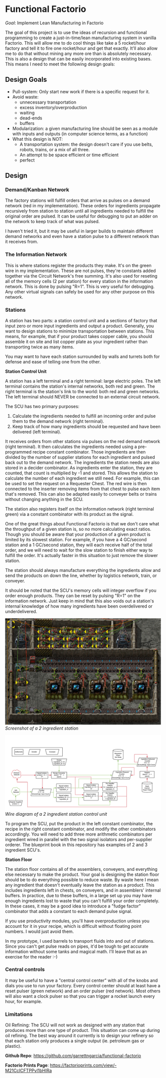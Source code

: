 # Functional Factorio

*Goal*: Implement Lean Manufacturing in Factorio

The goal of this project is to use the ideas of recursion and functional programming to create a just-in-time/lean manufacturing system in vanilla Factorio.  This will allow me to do cool things like take a 5 rocket/hour factory and tell it to fire one rocket/hour and get that exactly.  It'll also allow me to do that without mining any more ore than is absolutely necessary. This is also a design that can be easily incorporated into existing bases.  This means I need to meet the following design goals:

## Design Goals
* Pull-system: Only start new work if there is a specific request for it.
* Avoid waste:
  * unnecessary transportation
  * excess inventory/overproduction
  * waiting
  * dead-ends
  * buffers
* Modularization: a given manufacturing line should be seen as a module with inputs and outputs (in computer science terms, as a function)
* What this design is NOT:
  * A transportation system: the design doesn't care if you use belts, robots, trains, or a mix of all three.
  * An attempt to be space efficient or time efficient
  * perfect

## Design
### Demand/Kanban Network
The factory stations will fulfill orders that arrive as pulses on a demand network (red in my implementation).  These orders for ingredients propagate recursively from station to station until all ingredients needed to fulfill the original order are pulsed.  It can be useful for debugging to put an adder on the network to keep track of what was pulsed.

I haven't tried it, but it may be useful in larger builds to maintain different demand networks and even have a station pulse to a different network than it receives from.

### The Information Network
This is where stations register the products they make.  It's on the green wire in my implementation.  These are not pulses, they're constants added together via the Circuit Network's free summing.  It's also used for reseting all of the memory cells (2 per station) for every station in the information network.  This is done by pulsing "R=1".  This is very useful for debugging.  Any other virtual signals can safely be used for any other purpose on this network.

### Stations
A station has two parts: a station control unit and a sections of factory that input zero or more input ingredients and output a product.  Generally, you want to design stations to minimize transportation between stations.  This means, for example, that if your product takes copper cable, you should assemble it on site and list copper plate as your ingredient rather than transporting twice as many items.

You may want to have each station surrounded by walls and turrets both for defense and ease of telling one from the other.


**Station Control Unit**

A station has a left terminal and a right terminal: large electric poles.  The left terminal contains the station's internal networks, both red and green.  The right terminal is the station's link to the world:  both red and green networks.  The left terminal should NEVER be connected to an external circuit network.

The SCU has two primary purposes:  
1. Calculate the ingredients needed to fulfill an incoming order and pulse them to the demand network (right terminal).
1. Keep track of how many ingredients should be requested and have been delivered (left terminal).

It receives orders from other stations via pulses on the red demand network (right terminal).  It then calculates the ingredients needed using a pre-programmed recipe constant combinator.  Those ingredients are then divided by the number of supplier stations for each ingredient and pulsed back out to the demand network.  The ingredients the station needs are also stored in a decider combinator.  As ingredients enter the station, they are counted, that count is multiplied by -1 and stored.  This allows the station to calculate the number of each ingredient we still need.  For example, this can be used to set the request on a Requester Chest.  The red wire is then connected to the inserter removing items from that chest to pulse each item that's removed.  This can also be adapted easily to conveyer belts or trains without changing anything in the SCU.

The station also registers itself on the information network (right terminal green) via a constant combinator with its product as the signal.

One of the great things about Functional Factorio is that we don't care what the throughput of a given station is, so no more calculating exact ratios.  Though you should be aware that your production of a given product is limited by its slowest station.  For example, if you have a 4 GC/second station and a 1 GC/second station, they will each receive half of the total order, and we will need to wait for the slow station to finish either way to fulfill the order.  It's actually faster in this situation to just remove the slower station.

The station should always manufacture everything the ingredients allow and send the products on down the line, whether by logistics network, train, or conveyer.

It should be noted that the SCU's memory cells will integer overflow if you order enough products.  They can be reset by pulsing "R=1" on the information network.  Just keep in mind that this also voids out a station's internal knowledge of how many ingredients have been overdelivered or underdelivered.

![2 ingredient station screenshot][2-screenshot]
*Screenshot of a 2 ingredient station*

![2 ingredient station wire diagram][2-wire]
*Wire diagram of a 2 ingredient station control unit*

To program the SCU, put the product in the left constant combinator, the recipe in the right constant combinator, and modify the other combinators accordingly.  You will need to add three more arithmetic combinators per ingredient wired in parallel with the two signal isolators and per-supplier orderer.  The blueprint book in this repository has examples of 2 and 3 ingredient SCU's.

**Station Floor**

The station floor contains all of the assemblers, conveyers, and everything else necessary to make the product.  Your goal is designing the station floor should be to do everything possible to reduce waste.  By waste here I mean any ingredient that doesn't eventually leave the station as a product.  This includes ingredients left in chests, on conveyers, and in assemblers' internal buffers. In practice, due to these buffers, in a large set up you may have enough ingredients lost to waste that you can't fulfill your order completely.  In these cases, it may be a good idea to introduce a "fudge factor" combinator that adds a constant to each demand pulse signal.

If you use productivity modules, you'll have overproduction unless you account for it in your recipe, which is difficult without floating point numbers.  I would just avoid them.

In my prototype, I used barrels to transport fluids into and out of stations.  Since you can't get pulse reads on pipes, it'd be tough to get accurate information without some tanks and magical math.  I'll leave that as an exercise for the reader :-)

### Central controls
It may be useful to have a "central control center" with all of the knobs and dials you use to run your factory.  Every control center should at least have a reset pulser (green network) and an order pulser (red network).  Most others will also want a clock pulser so that you can trigger a rocket launch every hour, for example.

### Limitations
Oil Refining: The SCU will not work as designed with any station that produces more than one type of product.  This situation can come up during oil refining.  The best way around it currently is to design your refinery so that each station only produces a single output (ie. petroleum gas or plastic).

**Github Repo**: https://github.com/garrettngarcia/functional-factorio

**Factorio Prints Page**: https://factorioprints.com/view/-M21CcICFTPPvl1bHIRa

[2-screenshot]: https://github.com/garrettngarcia/functional-factorio/raw/master/2_ingredient_station.png "2 ingredient station screenshot"
[2-wire]: https://github.com/garrettngarcia/functional-factorio/raw/master/2_ingredient_station_design.png "2 ingredient station wire diagram"
